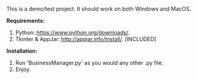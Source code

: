This is a demo/test project. It should work on both Windows and MacOS.

**Requirements:**
1. Python: https://www.python.org/downloads/.
2. Tkinter & AppJar: http://appjar.info/Install/. [INCLUDED]

**Installation:**
1. Run 'BusinessManager.py' as you would any other .py file.
2. Enjoy.
